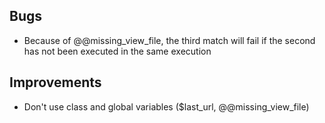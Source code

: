 Bugs
----

* Because of @@missing_view_file, the third match will fail if the second has not been executed in the same execution

Improvements
------------

* Don't use class and global variables ($last_url, @@missing_view_file)
